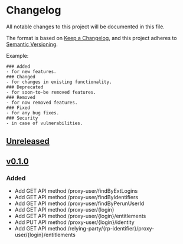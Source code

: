 # Changelog
All notable changes to this project will be documented in this file.

The format is based on [Keep a Changelog](https://keepachangelog.com/en/1.0.0/),
and this project adheres to [Semantic Versioning](https://semver.org/spec/v2.0.0.html).

Example:
```
### Added
- for new features.
### Changed
- for changes in existing functionality.
### Deprecated
- for soon-to-be removed features.
### Removed
- for now removed features.
### Fixed
- for any bug fixes.
### Security
- in case of vulnerabilities.
```

## [Unreleased]

## [v0.1.0]
### Added
- Add GET API method /proxy-user/findByExtLogins
- Add GET API method /proxy-user/findByIdentifiers
- Add GET API method /proxy-user/findByPerunUserId
- Add GET API method /proxy-user/{login}
- Add GET API method /proxy-user/{login}/entitlements
- Add PUT API method /proxy-user/{login}/identity
- Add GET API method /relying-party/{rp-identifier}/proxy-user/{login}/entitlements

[v0.1.0]: https://github.com/CESNET/perun-proxy-api/commits/tree/v0.1.0
[Unreleased]: https://github.com/CESNET/perun-proxy-api/commits/master